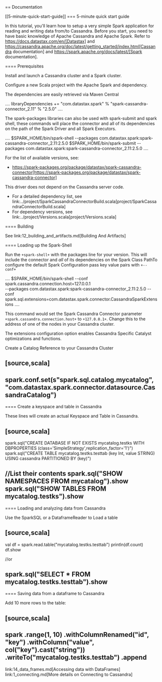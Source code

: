 == Documentation

[[5-minute-quick-start-guide]]
=== 5-minute quick start guide

In this tutorial, you'll learn how to setup a very simple Spark
application for reading and writing data from/to Cassandra. Before you
start, you need to have basic knowledge of Apache Cassandra and Apache
Spark. Refer to https://docs.datastax.com/en/[Datastax] and
https://cassandra.apache.org/doc/latest/getting_started/index.html[Cassandra
documentation] and https://spark.apache.org/docs/latest/[Spark
documentation].

==== Prerequisites

Install and launch a Cassandra cluster and a Spark cluster.

Configure a new Scala project with the Apache Spark and dependency.

The dependencies are easily retrieved via Maven Central

....
libraryDependencies += "com.datastax.spark" % "spark-cassandra-connector_2.11" % "2.5.0"
....

The spark-packages libraries can also be used with spark-submit and
spark shell, these commands will place the connector and all of its
dependencies on the path of the Spark Driver and all Spark Executors.

....
$SPARK_HOME/bin/spark-shell --packages com.datastax.spark:spark-cassandra-connector_2.11:2.5.0
$SPARK_HOME/bin/spark-submit --packages com.datastax.spark:spark-cassandra-connector_2.11:2.5.0
....

For the list of available versions, see:

* https://spark-packages.org/package/datastax/spark-cassandra-connector[https://spark-packages.org/package/datastax/spark-cassandra-connector]

This driver does not depend on the Cassandra server code.

* For a detailed dependency list, see
link:../project/SparkCassandraConnectorBuild.scala[project/SparkCassandraConnectorBuild.scala]
* For dependency versions, see
link:../project/Versions.scala[project/Versions.scala]

==== Building

See link:12_building_and_artifacts.md[Building And Artifacts]

==== Loading up the Spark-Shell

Run the `+spark-shell+` with the packages line for your version. This
will include the connector and _all_ of its dependencies on the Spark
Class PathTo configure the default Spark Configuration pass key value
pairs with `+--conf+`

....
$SPARK_HOME/bin/spark-shell --conf spark.cassandra.connection.host=127.0.0.1 \
                            --packages com.datastax.spark:spark-cassandra-connector_2.11:2.5.0
                            --conf spark.sql.extensions=com.datastax.spark.connector.CassandraSparkExtensions
....

This command would set the Spark Cassandra Connector parameter
`+spark.cassandra.connection.host+` to `+127.0.0.1+`. Change this to the
address of one of the nodes in your Cassandra cluster.

The extensions configuration option enables Cassandra Specific Catalyst
optimizations and functions.

Create a Catalog Reference to your Cassandra Cluster

[source,scala]
----
spark.conf.set(s"spark.sql.catalog.mycatalog", "com.datastax.spark.connector.datasource.CassandraCatalog")
----

==== Create a keyspace and table in Cassandra

These lines will create an actual Keyspace and Table in Cassandra.

[source,scala]
----
spark.sql("CREATE DATABASE IF NOT EXISTS mycatalog.testks WITH DBPROPERTIES (class='SimpleStrategy',replication_factor='1')")
spark.sql("CREATE TABLE mycatalog.testks.testtab (key Int, value STRING) USING cassandra PARTITIONED BY (key)")

//List their contents
spark.sql("SHOW NAMESPACES FROM mycatalog").show
spark.sql("SHOW TABLES FROM mycatalog.testks").show
----

==== Loading and analyzing data from Cassandra

Use the SparkSQL or a DataframeReader to Load a table

[source,scala]
----
val df = spark.read.table("mycatalog.testks.testtab")
println(df.count)
df.show

//or

spark.sql("SELECT * FROM mycatalog.testks.testtab").show
----

==== Saving data from a dataframe to Cassandra

Add 10 more rows to the table:

[source,scala]
----
spark
  .range(1, 10)
  .withColumnRenamed("id", "key")
  .withColumn("value", col("key").cast("string"))
  .writeTo("mycatalog.testks.testtab")
  .append
----

link:14_data_frames.md[Accessing data with DataFrames]
link:1_connecting.md[More details on Connecting to Cassandra]
